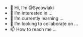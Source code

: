 - 👋 Hi, I’m @Sycowiaki
- 👀 I’m interested in ...
- 🌱 I’m currently learning ...
- 💞️ I’m looking to collaborate on ...
- 📫 How to reach me ...

<!---
Sycowiaki/Sycowiaki is a ✨ special ✨ repository because its `README.md` (this file) appears on your GitHub profile.
You can click the Preview link to take a look at your changes.
--->
